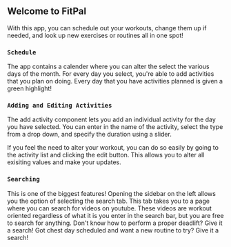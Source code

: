 
## Welcome to FitPal

With this app, you can schedule out your workouts, change them up if needed, and look up new exercises or routines all in one spot!


### `Schedule`

The app contains a calender where you can alter the select the various days of the month. For every day you select, you're able to add activities that you plan on doing. Every day that you have activities planned is given a green highlight!

### `Adding and Editing Activities`

The add activity component lets you add an individual activity for the day you have selected. You can enter in the name of the activity, select the type from a drop down, and specify the duration using a slider.

If you feel the need to alter your workout, you can do so easily by going to the activity list and clicking the edit button. This allows you to alter all exisiting values and make your updates.

### `Searching`
This is one of the biggest features! Opening the sidebar on the left allows you the option of selecting the search tab. This tab takes you to a page where you can search for videos on youtube. These videos are workout oriented regardless of what it is you enter in the search bar, but you are free to search for anything. Don't know how to perform a proper deadlift? Give it a search! Got chest day scheduled and want a new routine to try? Give it a search!



